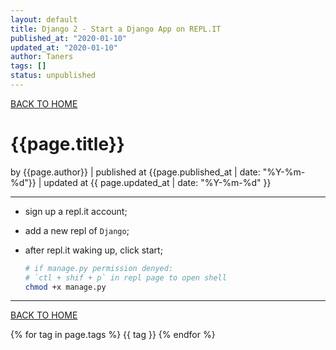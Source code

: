 ```yaml
---
layout: default
title: Django 2 - Start a Django App on REPL.IT
published_at: "2020-01-10"
updated_at: "2020-01-10"
author: Taners
tags: []
status: unpublished
---
```


[BACK TO HOME](https://tane-rs.github.io)

# {{page.title}}

by {{page.author}} |
published at {{page.published_at | date: "%Y-%m-%d"}} |
updated at {{ page.updated_at | date: "%Y-%m-%d" }}

---

- sign up a repl.it account;
- add a new repl of `Django`;
- after repl.it waking up, click start;

  ```bash
  # if manage.py permission denyed:
  # `ctl + shif + p` in repl page to open shell
  chmod +x manage.py
  ```

---
[BACK TO HOME](https://tane-rs.github.io)

{% for tag in page.tags %}
  {{ tag }}
{% endfor %}